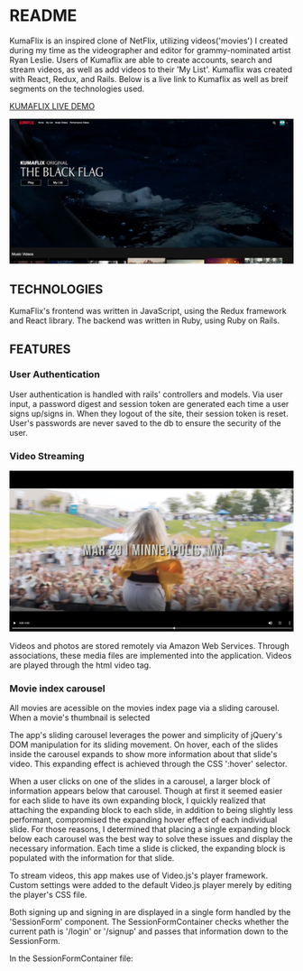 # README
KumaFlix is an inspired clone of NetFlix, utilizing videos('movies') I created during my time as the videographer and editor for grammy-nominated artist Ryan Leslie. Users of Kumaflix are able to create accounts, search and stream videos, as well as add videos to their 'My List'. Kumaflix was created with React, Redux, and Rails. Below is a live link to Kumaflix as well as breif segments on the technologies used. 

[KUMAFLIX LIVE DEMO](https://kumaflix.herokuapp.com/#/login)

![alt text](https://github.com/anthonykumasaka/KumaFlix/blob/master/app/assets/images/Readme_assets/readme_video_index.png)

## TECHNOLOGIES
KumaFlix's frontend was written in JavaScript, using the Redux framework and React library. The backend was written in Ruby, using Ruby on Rails. 

## FEATURES
### User Authentication

User authentication is handled with rails' controllers and models. Via user input, a password digest and session token are generated each time a user signs up/signs in. When they logout of the site, their session token is reset. User's passwords are never saved to the db to ensure the security of the user. 

### Video Streaming
![alt text](https://github.com/anthonykumasaka/KumaFlix/blob/master/app/assets/images/Readme_assets/Screen%20Shot%202018-12-21%20at%202.41.48%20PM.png)

Videos and photos are stored remotely via Amazon Web Services. Through associations, these media files are implemented into the application. Videos are played through the html video tag. 






### Movie index carousel

All movies are acessible on the movies index page via a sliding carousel. When a movie's thumbnail is selected 



The app's sliding carousel leverages the power and simplicity of jQuery's DOM manipulation for its sliding movement. On hover, each of the slides inside the carousel expands to show more information about that slide's video. This expanding effect is achieved through the CSS ':hover' selector.

When a user clicks on one of the slides in a carousel, a larger block of information appears below that carousel. Though at first it seemed easier for each slide to have its own expanding block, I quickly realized that attaching the expanding block to each slide, in addition to being slightly less performant, compromised the expanding hover effect of each individual slide. For those reasons, I determined that placing a single expanding block below each carousel was the best way to solve these issues and display the necessary information. Each time a slide is clicked, the expanding block is populated with the information for that slide.

To stream videos, this app makes use of Video.js's player framework. Custom settings were added to the default Video.js player merely by editing the player's CSS file.

Both signing up and signing in are displayed in a single form handled by the 'SessionForm' component. The SessionFormContainer checks whether the current path is '/login' or '/signup' and passes that information down to the SessionForm.

In the SessionFormContainer file:
